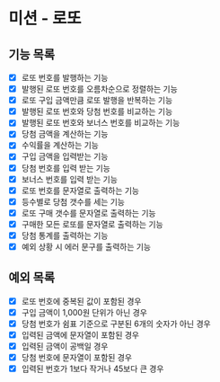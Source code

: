 # 미션 - 로또

## 기능 목록

- [x] 로또 번호를 발행하는 기능
- [x] 발행된 로또 번호를 오름차순으로 정렬하는 기능
- [x] 로또 구입 금액만큼 로또 발행을 반복하는 기능
- [x] 발행된 로또 번호와 당첨 번호를 비교하는 기능
- [x] 발행된 로또 번호와 보너스 번호를 비교하는 기능
- [x] 당첨 금액을 계산하는 기능
- [x] 수익률을 계산하는 기능
- [x] 구입 금액을 입력받는 기능
- [x] 당첨 번호를 입력 받는 기능
- [x] 보너스 번호를 입력 받는 기능
- [x] 로또 번호를 문자열로 출력하는 기능
- [x] 등수별로 당첨 갯수를 세는 기능
- [x] 로또 구매 갯수를 문자열로 출력하는 기능
- [x] 구매한 모든 로또를 문자열로 출력하는 기능
- [x] 당첨 통계를 출력하는 기능
- [x] 예외 상황 시 에러 문구를 출력하는 기능

## 예외 목록

- [x] 로또 번호에 중복된 값이 포함된 경우
- [x] 구입 금액이 1,000원 단위가 아닌 경우
- [x] 당첨 번호가 쉼표 기준으로 구분된 6개의 숫자가 아닌 경우
- [x] 입력된 금액에 문자열이 포함된 경우
- [x] 입력된 금액이 공백일 경우
- [x] 당첨 번호에 문자열이 포함된 경우
- [x] 입력된 번호가 1보다 작거나 45보다 큰 경우
